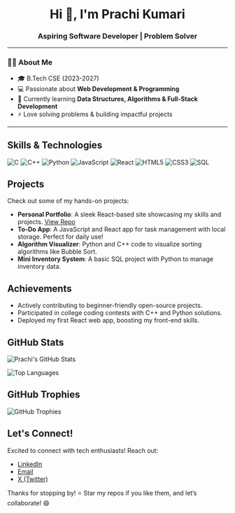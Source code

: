 <h1 align="center">Hi 👋, I'm Prachi Kumari</h1>
<h3 align="center">Aspiring Software Developer | Problem Solver</h3>

---

### 👩‍🎓 About Me
- 🎓 B.Tech CSE (2023-2027)  
- 💻 Passionate about **Web Development & Programming**  
- 🌱 Currently learning **Data Structures, Algorithms & Full-Stack Development**  
- ⚡ Love solving problems & building impactful projects  

---

## Skills & Technologies
![C](https://img.shields.io/badge/C-00599C?style=for-the-badge&logo=c&logoColor=white)
![C++](https://img.shields.io/badge/C%2B%2B-00599C?style=for-the-badge&logo=c%2B%2B&logoColor=white)
![Python](https://img.shields.io/badge/Python-FFD43B?style=for-the-badge&logo=python&logoColor=blue)
![JavaScript](https://img.shields.io/badge/JavaScript-323330?style=for-the-badge&logo=javascript&logoColor=F7DF1E)
![React](https://img.shields.io/badge/React-20232A?style=for-the-badge&logo=react&logoColor=61DAFB)
![HTML5](https://img.shields.io/badge/HTML5-E34F26?style=for-the-badge&logo=html5&logoColor=white)
![CSS3](https://img.shields.io/badge/CSS3-1572B6?style=for-the-badge&logo=css3&logoColor=white)
![SQL](https://img.shields.io/badge/SQL-4479A1?style=for-the-badge&logo=postgresql&logoColor=white)

## Projects
Check out some of my hands-on projects:

- **Personal Portfolio**: A sleek React-based site showcasing my skills and projects. [View Repo](https://github.com/Prachi-kumari-1111/portfolio)
- **To-Do App**: A JavaScript and React app for task management with local storage. Perfect for daily use!
- **Algorithm Visualizer**: Python and C++ code to visualize sorting algorithms like Bubble Sort.
- **Mini Inventory System**: A basic SQL project with Python to manage inventory data.

## Achievements
- Actively contributing to beginner-friendly open-source projects.
- Participated in college coding contests with C++ and Python solutions.
- Deployed my first React web app, boosting my front-end skills.

## GitHub Stats
![Prachi's GitHub Stats](https://github-readme-stats.vercel.app/api?username=Prachi-kumari-1111&show_icons=true&theme=radical)

![Top Languages](https://github-readme-stats.vercel.app/api/top-langs/?username=Prachi-kumari-1111&layout=compact&theme=radical)

## GitHub Trophies
![GitHub Trophies](https://github-profile-trophy.vercel.app/?username=Prachi-kumari-1111&theme=radical)

## Let's Connect!
Excited to connect with tech enthusiasts! Reach out:

- [LinkedIn](https://www.linkedin.com/in/prachi-kumari-1111) <!-- Update with your link -->
- [Email](mailto:prachi.kumari@example.com) <!-- Update with your email -->
- [X (Twitter)](https://x.com/prachikumari1111) <!-- Update with your handle -->

Thanks for stopping by! ⭐ Star my repos if you like them, and let’s collaborate! 😄

